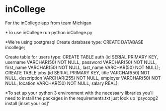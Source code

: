 # inCollege
For the inCollege app from team Michigan

*To use inCollege run
python inCollege.py

*We're using postgresql
Create database type:
CREATE DATABASE incollege;

Create table for users type:
CREATE TABLE auth (id SERIAL PRIMARY KEY, username VARCHAR(50) NOT NULL, password VARCHAR(50) NOT NULL, first_name VARCHAR(50) NOT NULL, last_name VARCHAR(50) NOT NULL);
CREATE TABLE jobs (id SERIAL PRIMARY KEY, title VARCHAR(50) NOT NULL, description VARCHAR(255) NOT NULL, employer VARCHAR(50) NOT NULL, location VARCHAR(50) NOT NULL, salary REAL);



*To set up your python 3 environment with the necessary libraries you'll need to install the packages in the requirements.txt
just look up 'psycopg2 install [inset your os]'